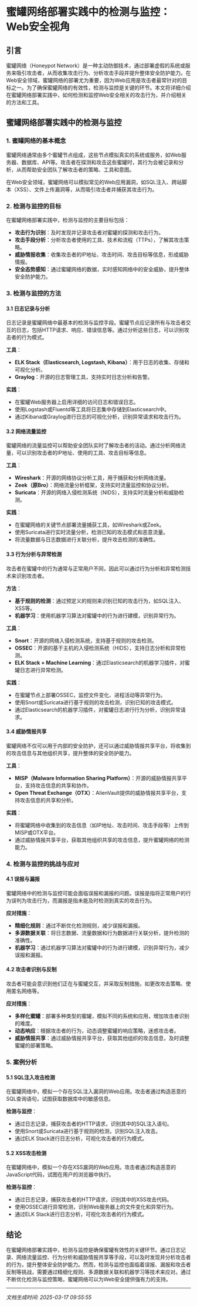 # 蜜罐网络部署实践中的检测与监控：Web安全视角

## 引言

蜜罐网络（Honeypot Network）是一种主动防御技术，通过部署虚假的系统或服务来吸引攻击者，从而收集攻击行为、分析攻击手段并提升整体安全防护能力。在Web安全领域，蜜罐网络的部署尤为重要，因为Web应用是攻击者最常针对的目标之一。为了确保蜜罐网络的有效性，检测与监控是关键的环节。本文将详细介绍在蜜罐网络部署实践中，如何检测和监控Web安全相关的攻击行为，并介绍相关的方法和工具。

## 蜜罐网络部署实践中的检测与监控

### 1. 蜜罐网络的基本概念

蜜罐网络通常由多个蜜罐节点组成，这些节点模拟真实的系统或服务，如Web服务器、数据库、API等。攻击者在探测和攻击这些蜜罐时，其行为会被记录和分析，从而帮助安全团队了解攻击者的策略、工具和意图。

在Web安全领域，蜜罐网络可以模拟常见的Web应用漏洞，如SQL注入、跨站脚本（XSS）、文件上传漏洞等，从而吸引攻击者并捕获其攻击行为。

### 2. 检测与监控的目标

在蜜罐网络部署实践中，检测与监控的主要目标包括：

- **攻击行为识别**：及时发现并记录攻击者对蜜罐的探测和攻击行为。
- **攻击手段分析**：分析攻击者使用的工具、技术和流程（TTPs），了解其攻击策略。
- **威胁情报收集**：收集攻击者的IP地址、攻击时间、攻击目标等信息，形成威胁情报。
- **安全态势感知**：通过蜜罐网络的数据，实时感知网络中的安全威胁，提升整体安全防护能力。

### 3. 检测与监控的方法

#### 3.1 日志记录与分析

日志记录是蜜罐网络中最基本的检测与监控手段。蜜罐节点应记录所有与攻击者交互的日志，包括HTTP请求、响应、错误信息等。通过分析这些日志，可以识别攻击者的行为模式。

**工具**：
- **ELK Stack（Elasticsearch, Logstash, Kibana）**：用于日志的收集、存储和可视化分析。
- **Graylog**：开源的日志管理工具，支持实时日志分析和告警。

**实践**：
- 在蜜罐Web服务器上启用详细的访问日志和错误日志。
- 使用Logstash或Fluentd等工具将日志集中存储到Elasticsearch中。
- 通过Kibana或Graylog进行日志的可视化分析，识别异常请求和攻击行为。

#### 3.2 网络流量监控

蜜罐网络的流量监控可以帮助安全团队实时了解攻击者的活动。通过分析网络流量，可以识别攻击者的IP地址、使用的工具、攻击目标等信息。

**工具**：
- **Wireshark**：开源的网络协议分析工具，用于捕获和分析网络流量。
- **Zeek（原Bro）**：网络流量分析框架，支持实时流量监控和协议分析。
- **Suricata**：开源的网络入侵检测系统（NIDS），支持实时流量分析和威胁检测。

**实践**：
- 在蜜罐网络的关键节点部署流量捕获工具，如Wireshark或Zeek。
- 使用Suricata进行实时流量分析，检测已知的攻击模式和恶意流量。
- 将流量数据与日志数据进行关联分析，提升攻击检测的准确性。

#### 3.3 行为分析与异常检测

攻击者在蜜罐中的行为通常与正常用户不同，因此可以通过行为分析和异常检测技术来识别攻击者。

**方法**：
- **基于规则的检测**：通过预定义的规则来识别已知的攻击行为，如SQL注入、XSS等。
- **机器学习**：使用机器学习算法对蜜罐中的行为进行建模，识别异常行为。

**工具**：
- **Snort**：开源的网络入侵检测系统，支持基于规则的攻击检测。
- **OSSEC**：开源的基于主机的入侵检测系统（HIDS），支持日志分析和异常检测。
- **ELK Stack + Machine Learning**：通过Elasticsearch的机器学习插件，对蜜罐日志进行异常检测。

**实践**：
- 在蜜罐节点上部署OSSEC，监控文件变化、进程活动等异常行为。
- 使用Snort或Suricata进行基于规则的攻击检测，识别已知的攻击模式。
- 通过Elasticsearch的机器学习插件，对蜜罐日志进行行为分析，识别异常请求。

#### 3.4 威胁情报共享

蜜罐网络不仅可以用于内部的安全防护，还可以通过威胁情报共享平台，将收集到的攻击信息与其他组织共享，提升整体的安全防护能力。

**工具**：
- **MISP（Malware Information Sharing Platform）**：开源的威胁情报共享平台，支持攻击信息的共享和协作。
- **Open Threat Exchange（OTX）**：AlienVault提供的威胁情报共享平台，支持攻击信息的共享和分析。

**实践**：
- 将蜜罐网络中收集到的攻击信息（如IP地址、攻击时间、攻击手段等）上传到MISP或OTX平台。
- 通过威胁情报共享平台，获取其他组织共享的攻击信息，提升蜜罐网络的检测能力。

### 4. 检测与监控的挑战与应对

#### 4.1 误报与漏报

蜜罐网络中的检测与监控可能会面临误报和漏报的问题。误报是指将正常用户的行为误判为攻击行为，而漏报是指未能及时检测到真实的攻击行为。

**应对措施**：
- **精细化规则**：通过不断优化检测规则，减少误报和漏报。
- **多源数据关联**：将日志数据、流量数据和行为数据进行关联分析，提升检测的准确性。
- **机器学习**：通过机器学习算法对蜜罐中的行为进行建模，识别异常行为，减少误报和漏报。

#### 4.2 攻击者识别与反制

攻击者可能会意识到他们正在与蜜罐交互，并采取反制措施，如更改攻击策略、使用匿名网络等。

**应对措施**：
- **多样化蜜罐**：部署多种类型的蜜罐，模拟不同的系统和应用，增加攻击者识别的难度。
- **动态响应**：根据攻击者的行为，动态调整蜜罐的响应策略，迷惑攻击者。
- **威胁情报共享**：通过威胁情报共享平台，获取其他组织的攻击信息，及时调整蜜罐的部署策略。

### 5. 案例分析

#### 5.1 SQL注入攻击检测

在蜜罐网络中，模拟一个存在SQL注入漏洞的Web应用。攻击者通过构造恶意的SQL查询语句，试图获取数据库中的敏感信息。

**检测与监控**：
- 通过日志记录，捕获攻击者的HTTP请求，识别其中的SQL注入语句。
- 使用Snort或Suricata进行基于规则的检测，识别SQL注入攻击。
- 通过ELK Stack进行日志分析，可视化攻击者的行为模式。

#### 5.2 XSS攻击检测

在蜜罐网络中，模拟一个存在XSS漏洞的Web应用。攻击者通过构造恶意的JavaScript代码，试图在用户的浏览器中执行。

**检测与监控**：
- 通过日志记录，捕获攻击者的HTTP请求，识别其中的XSS攻击代码。
- 使用OSSEC进行异常检测，识别Web服务器上的文件变化和异常行为。
- 通过ELK Stack进行日志分析，可视化攻击者的行为模式。

## 结论

在蜜罐网络部署实践中，检测与监控是确保蜜罐有效性的关键环节。通过日志记录、网络流量监控、行为分析和威胁情报共享等手段，可以及时发现并分析攻击者的行为，提升整体安全防护能力。然而，检测与监控也面临着误报、漏报和攻击者反制等挑战，需要通过精细化规则、多源数据关联和机器学习等技术来应对。通过不断优化检测与监控策略，蜜罐网络可以为Web安全提供强有力的支持。

---

*文档生成时间: 2025-03-17 09:55:55*

